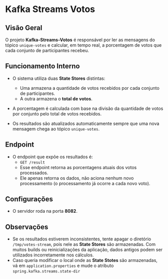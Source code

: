 # Kafka Streams Votos

## Visão Geral

O projeto **Kafka-Streams-Votos** é responsável por ler as mensagens do tópico `unique-votes` e calcular, em tempo real, a porcentagem de votos que cada conjunto de participantes recebeu.

## Funcionamento Interno

- O sistema utiliza duas **State Stores** distintas:
  - Uma armazena a quantidade de votos recebidos por cada conjunto de participantes.
  - A outra armazena o **total de votos**.

- A porcentagem é calculada com base na divisão da quantidade de votos por conjunto pelo total de votos recebidos.

- Os resultados são atualizados automaticamente sempre que uma nova mensagem chega ao tópico `unique-votes`.

## Endpoint

- O endpoint que expõe os resultados é:
  - `GET /result`
  - Esse endpoint retorna as porcentagens atuais dos votos processados.
  - Ele apenas retorna os dados, não aciona nenhum novo processamento (o processamento já ocorre a cada novo voto).

## Configurações

- O servidor roda na porta **8082**.

## Observações

- Se os resultados estiverem inconsistentes, tente apagar o diretório `/tmp/votes-stream`, pois nele as **State Stores** são armazenadas. Com muitos builds ou reinicializações da aplicação, dados antigos podem ser utilizados incorretamente nos cálculos.
- Caso queria modificar o local onde as **State Stotes** são armazenadas, vá em `application.properties` e mude o atributo `spring.kafka.streams.state-dir`

